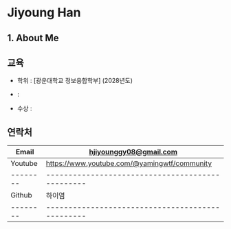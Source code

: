 # Jiyoung Han

## 1. About Me

## 교육
   - 학위 : [광운대학교 정보융합학부] (2028년도)

   -  :
   
   - 수상 : 


## 연락처

   |Email   | hjiyounggy08@gmail.com                         |
   |--------|------------------------------------------------|
   |Youtube | <https://www.youtube.com/@yamingwtf/community> |
   |--------|------------------------------------------------|
   |Github  | 하이염                                         |
   |--------|------------------------------------------------|
